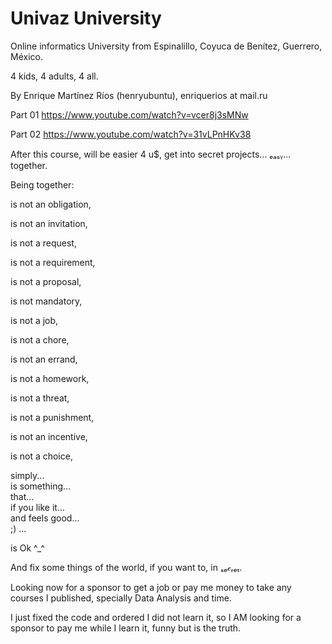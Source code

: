 # Univaz University

Online informatics University from Espinalillo, Coyuca de Benítez, Guerrero, México.

4 kids, 4 adults, 4 all.

By Enrique Martínez Ríos (henryubuntu), enriquerios at mail.ru

Part 01
https://www.youtube.com/watch?v=vcer8j3sMNw

Part 02
https://www.youtube.com/watch?v=31vLPnHKv38

After this course, will be easier 4 u$, get into secret projects... ₑₐₛᵧ... together.


Being together: 

is not an obligation, 

is not an invitation, 

is not a request, 

is not a requirement, 

is not a proposal,

is not mandatory,

is not a job,

is not a chore,

is not an errand,

is not a homework,

is not a threat,

is not a punishment,

is not an incentive,

is not a choice,

simply...          
is something...    
that...     
if you like it...  
and feels good...    
;) ... 

is Ok ^_^


And fix some things of the world, if you want to, in ₛₑ𝒸ᵣₑₜ.

Looking now for a sponsor to get a job or pay me money to take any courses I published, specially Data Analysis and time.

I just fixed the code and ordered I did not learn it, so I AM looking for a sponsor to pay me while I learn it, funny but is the truth.

